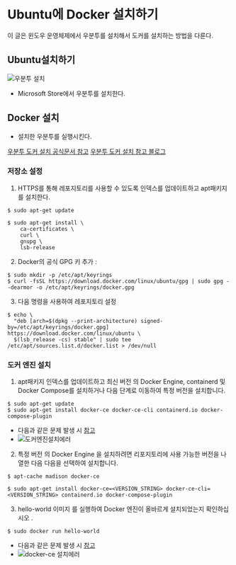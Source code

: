 # Ubuntu에 Docker 설치하기

이 글은 윈도우 운영체제에서 우분투를 설치해서 도커를 설치하는 방법을 다룬다.

## Ubuntu설치하기
![우분투 설치](D:\TIL\2-til\박재영\img\우분투설치.PNG)
* Microsoft Store에서 우분투를 설치한다.

## Docker 설치
* 설치한 우분투를 실행시킨다.

[우분투 도커 설치 공식문서 참고](https://docs.docker.com/engine/install/ubuntu/)
[우분투 도커 설치 참고 블로그](https://teang1995.tistory.com/19)

### 저장소 설정
1. HTTPS를 통해 레포지토리를 사용할 수 있도록 인덱스를 업데이트하고 apt패키지를 설치한다.
```
$ sudo apt-get update

$ sudo apt-get install \
    ca-certificates \
    curl \
    gnupg \
    lsb-release
```

2. Docker의 공식 GPG 키 추가 :
```
$ sudo mkdir -p /etc/apt/keyrings
$ curl -fsSL https://download.docker.com/linux/ubuntu/gpg | sudo gpg --dearmor -o /etc/apt/keyrings/docker.gpg
```

3. 다음 명령을 사용하여 레포지토리 설정
```
$ echo \
  "deb [arch=$(dpkg --print-architecture) signed-by=/etc/apt/keyrings/docker.gpg] https://download.docker.com/linux/ubuntu \
  $(lsb_release -cs) stable" | sudo tee /etc/apt/sources.list.d/docker.list > /dev/null 
```

### 도커 엔진 설치
1. apt패키지 인덱스를 업데이트하고 최신 버전 의 Docker Engine, containerd 및 Docker Compose를 설치하거나 다음 단계로 이동하여 특정 버전을 설치합니다.
```
$ sudo apt-get update
$ sudo apt-get install docker-ce docker-ce-cli containerd.io docker-compose-plugin
```

* 다음과 같은 문제 발생 시 [참고](https://boying-blog.tistory.com/82)
* ![도커엔진설치에러]()



2. 특정 버전 의 Docker Engine 을 설치하려면 리포지토리에 사용 가능한 버전을 나열한 다음 다음을 선택하여 설치합니다.
```
$ apt-cache madison docker-ce
```
```
$ sudo apt-get install docker-ce=<VERSION_STRING> docker-ce-cli=<VERSION_STRING> containerd.io docker-compose-plugin
```

3. hello-world 이미지 를 실행하여 Docker 엔진이 올바르게 설치되었는지 확인하십시오 .

```
$ sudo docker run hello-world
```

* 다음과 같은 문제 발생 시 [참고](https://velog.io/@pop8682/Docker-Cannot-connect-to-the-Docker-daemon-at-unixvarrundocker.sock.-Is-the-docker-daemon-running-%EC%97%90%EB%9F%AC-%ED%95%B4%EA%B2%B0)
* ![docker-ce 설치에러]()

